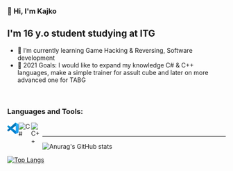 ### 👋 Hi, I'm Kajko

## I'm 16 y.o student studying at ITG

- 🌱 I’m currently learning Game Hacking & Reversing, Software development
- 🥅 2021 Goals: I would like to expand my knowledge C# & C++ languages, make a simple trainer for assult cube and later on more
                   advanced one for TABG

<br />

### Languages and Tools:

<img align="left" alt="Visual Studio Code" width="26px" src="https://raw.githubusercontent.com/github/explore/80688e429a7d4ef2fca1e82350fe8e3517d3494d/topics/visual-studio-code/visual-studio-code.png" />
<img align="left" alt="C#" width="29px" src="https://iconape.com/wp-content/files/sh/51404/svg/c--4.svg" />
<img align="left" alt="C++" width="26px" src="https://cdn.freebiesupply.com/logos/large/2x/c-logo-png-transparent.png" />
 
<br />

---

![Anurag's GitHub stats](https://github-readme-stats.vercel.app/api?username=wclementi&show_icons=true&theme=dark)

[![Top Langs](https://github-readme-stats.vercel.app/api/top-langs/?username=wclmenti&layout=compact&theme=dark)](https://github.com/anuraghazra/github-readme-stats)


